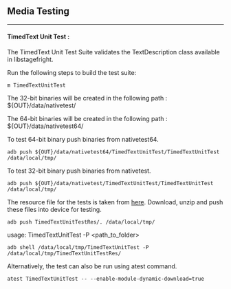 ## Media Testing ##
---
#### TimedText Unit Test :
The TimedText Unit Test Suite validates the TextDescription class available in libstagefright.

Run the following steps to build the test suite:
```
m TimedTextUnitTest
```

The 32-bit binaries will be created in the following path : ${OUT}/data/nativetest/

The 64-bit binaries will be created in the following path : ${OUT}/data/nativetest64/

To test 64-bit binary push binaries from nativetest64.
```
adb push ${OUT}/data/nativetest64/TimedTextUnitTest/TimedTextUnitTest /data/local/tmp/
```

To test 32-bit binary push binaries from nativetest.
```
adb push ${OUT}/data/nativetest/TimedTextUnitTest/TimedTextUnitTest /data/local/tmp/
```

The resource file for the tests is taken from [here](https://storage.googleapis.com/android_media/frameworks/av/media/libstagefright/timedtext/test/TimedTextUnitTest.zip). Download, unzip and push these files into device for testing.

```
adb push TimedTextUnitTestRes/. /data/local/tmp/
```

usage: TimedTextUnitTest -P \<path_to_folder\>
```
adb shell /data/local/tmp/TimedTextUnitTest -P /data/local/tmp/TimedTextUnitTestRes/
```
Alternatively, the test can also be run using atest command.

```
atest TimedTextUnitTest -- --enable-module-dynamic-download=true
```
